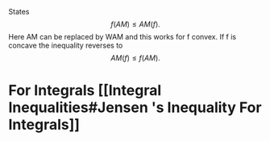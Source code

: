 States 
$$
f(AM) \leq AM(f).
$$
Here AM can be replaced by WAM and this works for f convex. If f is concave the inequality reverses to 
$$
AM(f) \leq f(AM).
$$

# For Integrals [[Integral Inequalities#Jensen 's Inequality For Integrals]]